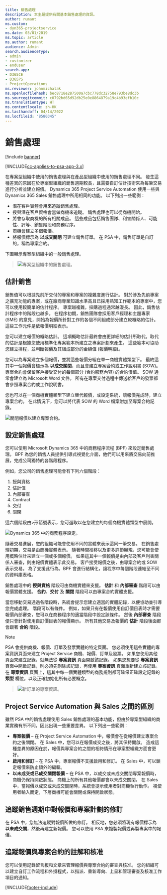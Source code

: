 ```yaml
---
title: 銷售處理
description: 本主題提供有關基本銷售處理的資訊。
author: rumant
ms.custom:
- dyn365-projectservice
ms.date: 03/01/2019
ms.topic: article
ms.author: rumant
audience: Admin
search.audienceType:
- admin
- customizer
- enduser
search.app:
- D365CE
- D365PS
- ProjectOperations
ms.reviewer: johnmichalak
ms.openlocfilehash: bec8718e287500a7cbc778dc32758e793be8dc3b
ms.sourcegitcommit: c0792bd65d92db25e0e8864879a19c4b93efb10c
ms.translationtype: HT
ms.contentlocale: zh-HK
ms.lasthandoff: 04/14/2022
ms.locfileid: "8580345"
---
```

# <a name="sales-processes"></a>銷售處理

[!include [banner](../includes/psa-now-project-operations.md)]

[!INCLUDE[cc-applies-to-psa-app-3.x](../includes/cc-applies-to-psa-app-3x.md)]

在專案型組織中使用的銷售處理與在產品型組織中使用的銷售處理不同。 發生這種差異的原因在於專案型組織的銷售週期較長，且需要自訂估計技術來為每筆交易進行分析並建立報價。 Dynamics 365 Project Service Automation 使用一些與 Dynamics 365 Sales 銷售處理中所用相同的功能。 以下列出一些範例：

- 潛在客戶實體會用來追蹤銷售處理。
- 授與潛在客戶資格會當做商機來追蹤。 銷售處理也可以從商機開始。
- 將會存取商機的所有相關成品。 這些成品包括銷售團隊、利害關係人、可能性、評等、銷售階段和商務程序。
- 商機會建立多個報價。
- 將報價標示為 **以成交關閉** 可建立銷售訂單。 在 PSA 中，銷售訂單是自訂的，稱為專案合約。

下圖顯示專案型組織中的一般銷售處理。

> ![專案型組織中的銷售處理。](media/basic-guide-1.png)

## <a name="estimating-a-sale"></a>估計銷售
銷售值可以根據先前所交付的專案和專案的複雜度進行估計。 對於涉及先前專案之擴充功能的專案，或在廠商專業知識水準高且已採用熟知工作範本的專案中，您可以使用較簡單的估計程序。 專案越複雜，採購過程通常越漫長。 因此，銷售估計程序中的階段也越多。 在程序初期，銷售團隊會採用客戶經理和主題專家 (SME) 的意見，開始為報價所針對工作的各個不同組成部分建立較概略的估計。 這些工作元件是依報價明細表示。 

您可以建立報價的概略估計。 這項概略估計最終會由更詳細的估計所取代，取代的估計是根據您使用標準化專案範本所建立之專案計劃來產生。 這些範本可協助您建立排程，並判斷報價及其組成部分的金額值 (報價明細)。 

您可以為專案建立多個報價，並將這些報價分組在單一商機實體類型下。 最終這其中一個報價會標示為 **以成交關閉**，而且會建立專案合約或工作說明書 (SOW)。 專案合約會保留客戶接受交付的每個部分 (合約服務內容) 的合約價值。 SOW 通常會建立為 Microsoft Word 文件。 所有在專案交付過程中傳送給客戶的發票都會參照專案合約或工作說明書。

您也可以在一個商機實體類型下建立替代報價，或設定系統，讓報價完成時，建立專案合約。 在此情況下，您可以將代表 SOW 的 Word 檔案附加至專案合約記錄。

![關閉報價以建立專案合約。](media/basic-guide-2.png)

## <a name="configuring-the-sales-process"></a>設定銷售處理
您可以使用 Microsoft Dynamics 365 中的商務程序流程 (BPF) 來設定銷售處理。 BPF 為您的銷售人員提供引導式視覺化介面，他們可以用來將交易向前推展，完成公司獨特的各階段程序。

例如，您公司的銷售處理可能會有下列六個階段：

1. 授與資格
2. 估計值
3. 內部審查
4. Contract
5. 交付
6. 關閉

這六個階段由\>形箭號表示，您可選取以在您建立的每個商機實體類型中展開。

![Dynamics 365 中的商務程序設定。](media/basic-guide-3.png)
 
隨著交易進展，您的組織可能會使用不同的實體來表示這同一筆交易。 在銷售處理初期，交易是由商機實體表示。 隨著時間推移以及更多詳節顯現，您可能會使用概略估計來建立一個或多個報價。 如果這其中一個報價是由內部及客戶利害關係人審查，則由報價實體表示此交易。 客戶接受報價之後，由專案合約或 SOW 表示交易。 為了支援此行為，BPF 會進行結構化，讓程序中每個階段連結至不同的資料庫表格。

銷售處理中的 **授與資格** 階段可由商機實體來支援。 **估計** 和 **內部審查** 階段可以由報價實體支援。 **合約**、**交付** 及 **關閉** 階段可以由專案合約實體支援。

當您移動交易通過各階段時，系統會提示您建立適當的實體記錄，以便協助並引導您完成處理。 階段可以有條件。 例如，如果只有在報價使用自訂價目表時才需要報價內部審查，您可以在商務程序的適當階段中設定該條件。 然後 **內部審查** 階段便只會針對使用自訂價目表的報價顯示。 所有其他交易及報價的 **估計** 階段後面都會跟著 **合約** 階段。

> [!NOTE]
> PSA 會提供商機、報價、訂單及發票實體的特定頁面。 您必須使用這些實體的專案資訊頁面來建立 Project Service 商機、報價、訂單及發票。 如果您使用其他頁面來建立記錄，就無法從 **專案資訊** 頁面開啟該記錄。 如果您想要從 **專案資訊** 頁面中開啟記錄，則必須先刪除該記錄，再使用 **專案資訊** 頁面重新建立該記錄。 在 **專案資訊** 頁面上，這其中每一個實體類型的商務規則都可確保正確設定記錄的 **類型** 欄位，以及正確初始化所有必要概念。

> ![新訂單的專案資訊。](media/basic-guide-4.png)
 
## <a name="differences-between-project-service-automation-and-sales"></a>Project Service Automation 與 Sales 之間的區別
雖然 PSA 中的銷售處理使用 Sales 銷售處理的基本功能，但由於專案型組織的商業實務有所不同，因此出現一些重要差異。 以下列出一些範例：

- **專案報價** – 在 Project Service Automation 中，報價會在從報價建立專案合約之後關閉。 在 Sales 中，您可以在報價成交之後，將其保持開啟。 造成這種差異的原因在於，報價與專案合約之間的相符情形在專案型組織方面會更好。 
- **啟用和修訂** – 在 PSA 中，專案報價不支援啟用和修訂。 在 Sales 中，可以鎖定報價來防止額外的編輯。
- **以未成交或已成交關閉報價** – 在 PSA 中，以成交或未成交關閉專案報價時，商機仍保持開啟狀態。 商機上的所有其他報價都會以未成交關閉。 在 Sales 中，當報價以成交或未成交關閉時，系統會提示使用者對商機執行動作。 視使用者輸入而定，下層商機可能會關閉或保持開啟狀態。

## <a name="tracking-revisions-to-quotes-and-project-plans-in-the-sales-cycle"></a>追蹤銷售週期中對報價和專案計劃的修訂
在 PSA 中，您無法追蹤對報價所做的修訂。 相反地，您必須將現有報價標示為 **以未成交關**，然後再建立新報價。 您可以使用 PSA 來複製報價或再製專案中的報價。

## <a name="tracking-comments-and-approvals-of-quotes-and-project-contracts"></a>追蹤報價與專案合約的註解和核准
您可以使用記錄留言板和文章來管理報價與專案合約的審查與核准。 您的組織可以建立自訂工作流程和外掛程式，以指派、重新導向、上呈和管理審查及核准工作項目的通知。


[!INCLUDE[footer-include](../includes/footer-banner.md)]

